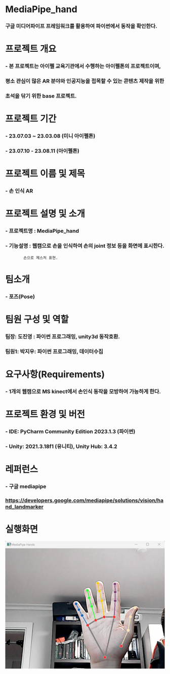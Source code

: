 # MediaPipe_hand
### 구글 미디어파이프 프레임워크를 활용하여 파이썬에서 동작을 확인한다.

# 프로젝트 개요 
### - 본 프로젝트는 아이펠 교육기관에서 수행하는 아이펠톤의 프로젝트이며,
###   평소 관심이 많은 AR 분야와  인공지능을 접목할 수 있는 콘텐츠 제작을 위한 
###      초석을 닦기 위한 base 프로젝트.

# 프로젝트 기간 
###  - 23.07.03 ~ 23.03.08 (미니 아이펠톤)
###  - 23.07.10 - 23.08.11 (아이펠톤)

# 프로젝트 이름 및 제목 
### - 손 인식 AR

# 프로젝트 설명 및 소개 
### - 프로젝트명 : MediaPipe_hand
### - 기능설명 : 웹캠으로 손을 인식하여 손의 joint 정보 등을 화면에 표시한다. 
            손으로 제스처 표현.
             

# 팀소개 
### - 포즈(Pose) 

# 팀원 구성 및 역할 
### 팀장: 도진영 : 파이썬 프로그래밍, unity3d 동작호환.
### 팀원1: 박지우: 파이썬 프로그래밍, 데이터수집

# 요구사항(Requirements) 
### - 1개의 웹캠으로 MS kinect에서 손인식 동작을 모방하여 가능하게 한다.

# 프로젝트 환경 및 버전 
### - IDE: PyCharm Community Edition 2023.1.3 (파이썬)
### - Unity: 2021.3.18f1 (유니티), Unity Hub: 3.4.2

# 레퍼런스
### - 구글 mediapipe
### https://developers.google.com/mediapipe/solutions/vision/hand_landmarker

# 실행화면
![Alt text](/image/hand_estimation.jpg)